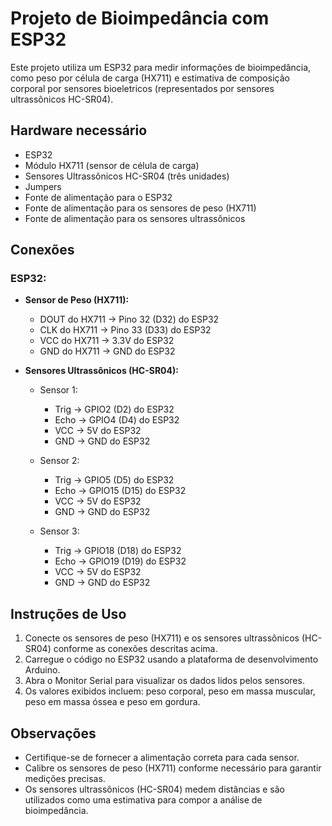 # Projeto de Bioimpedância com ESP32

Este projeto utiliza um ESP32 para medir informações de bioimpedância, como peso por célula de carga (HX711) e estimativa de composição corporal por sensores bioeletricos (representados por sensores ultrassônicos HC-SR04).

## Hardware necessário

- ESP32
- Módulo HX711 (sensor de célula de carga)
- Sensores Ultrassônicos HC-SR04 (três unidades)
- Jumpers
- Fonte de alimentação para o ESP32
- Fonte de alimentação para os sensores de peso (HX711)
- Fonte de alimentação para os sensores ultrassônicos

## Conexões

### ESP32:

- **Sensor de Peso (HX711):**
  - DOUT do HX711 -> Pino 32 (D32) do ESP32
  - CLK do HX711 -> Pino 33 (D33) do ESP32
  - VCC do HX711 -> 3.3V do ESP32
  - GND do HX711 -> GND do ESP32

- **Sensores Ultrassônicos (HC-SR04):**
  - Sensor 1:
    - Trig -> GPIO2 (D2) do ESP32
    - Echo -> GPIO4 (D4) do ESP32
    - VCC -> 5V do ESP32
    - GND -> GND do ESP32

  - Sensor 2:
    - Trig -> GPIO5 (D5) do ESP32
    - Echo -> GPIO15 (D15) do ESP32
    - VCC -> 5V do ESP32
    - GND -> GND do ESP32

  - Sensor 3:
    - Trig -> GPIO18 (D18) do ESP32
    - Echo -> GPIO19 (D19) do ESP32
    - VCC -> 5V do ESP32
    - GND -> GND do ESP32

## Instruções de Uso

1. Conecte os sensores de peso (HX711) e os sensores ultrassônicos (HC-SR04) conforme as conexões descritas acima.
2. Carregue o código no ESP32 usando a plataforma de desenvolvimento Arduino.
3. Abra o Monitor Serial para visualizar os dados lidos pelos sensores.
4. Os valores exibidos incluem: peso corporal, peso em massa muscular, peso em massa óssea e peso em gordura.

## Observações

- Certifique-se de fornecer a alimentação correta para cada sensor.
- Calibre os sensores de peso (HX711) conforme necessário para garantir medições precisas.
- Os sensores ultrassônicos (HC-SR04) medem distâncias e são utilizados como uma estimativa para compor a análise de bioimpedância.
